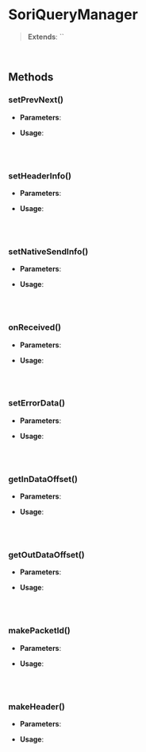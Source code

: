# SoriQueryManager
> **Extends**: ``



<br/>

## Methods

### setPrevNext()



* **Parameters**: 


* **Usage**: 
```js

```

<br/>

### setHeaderInfo()



* **Parameters**: 


* **Usage**: 
```js

```

<br/>

### setNativeSendInfo()



* **Parameters**: 


* **Usage**: 
```js

```

<br/>

### onReceived()



* **Parameters**: 


* **Usage**: 
```js

```

<br/>

### setErrorData()



* **Parameters**: 


* **Usage**: 
```js

```

<br/>

### getInDataOffset()



* **Parameters**: 


* **Usage**: 
```js

```

<br/>

### getOutDataOffset()



* **Parameters**: 


* **Usage**: 
```js

```

<br/>

### makePacketId()



* **Parameters**: 


* **Usage**: 
```js

```

<br/>

### makeHeader()



* **Parameters**: 


* **Usage**: 
```js

```

<br/>